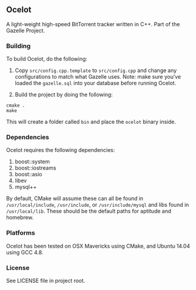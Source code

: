 ## Ocelot

A light-weight high-speed BitTorrent tracker written in C++. Part of the Gazelle Project.

### Building

To build Ocelot, do the following:

1. Copy `src/config.cpp.template` to `src/config.cpp` and change any configurations to match what Gazelle uses. Note: make sure you've loaded the `gazelle.sql` into your database before running Ocelot.

2. Build the project by doing the following:

```
cmake .
make
```

This will create a folder called `bin` and place the `ocelot` binary inside.

### Dependencies

Ocelot requires the following dependencies:

1. boost::system
2. boost::iostreams
3. boost::asio
3. libev
4. mysql++

By default, CMake will assume these can all be found in `/usr/local/include`,  `/usr/include`, or  `/usr/include/mysql` and libs found in `/usr/local/lib`. These should be the default paths for aptitude and homebrew.

### Platforms

Ocelot has been tested on OSX Mavericks using CMake, and Ubuntu 14.04 using GCC 4.8.

### License

See LICENSE file in project root.